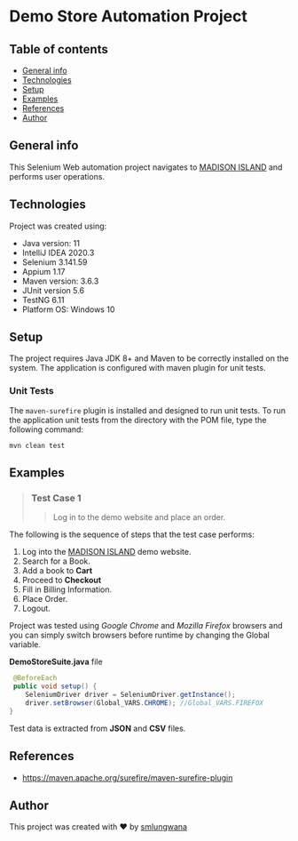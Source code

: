 # Demo Store Automation Project
## Table of contents
* [General info](#general-info)
* [Technologies](#technologies)
* [Setup](#setup)
* [Examples](#examples)
* [References](#references)
* [Author](#author)


## General info
This Selenium Web automation project navigates to [MADISON ISLAND](http://demo-store.seleniumacademy.com/) and performs user operations.

## Technologies
Project was created using:
* Java version: 11
* IntelliJ IDEA 2020.3
* Selenium 3.141.59
* Appium 1.17
* Maven version: 3.6.3
* JUnit version 5.6
* TestNG 6.11
* Platform OS: Windows 10


## Setup
The project requires Java JDK 8+ and Maven to be correctly installed on the system.
The application is configured with maven plugin for unit tests. 

### Unit Tests
The `maven-surefire` plugin is installed and designed to run unit tests.
To run the application unit tests from the directory with the POM file, type the following command:

```shell
mvn clean test
```

## Examples

>### Test Case 1 
>>Log in to the demo website and place an order.


The following is the sequence of steps that the test case performs:
1. Log into the [MADISON ISLAND](http://demo-store.seleniumacademy.com/) demo website.
2. Search for a Book.
3. Add a book to **Cart**
4. Proceed to **Checkout**
5. Fill in Billing Information.
6. Place Order.
7. Logout.

Project was tested using *Google Chrome* and *Mozilla Firefox* browsers and you can simply switch browsers before runtime by changing the Global variable.

**DemoStoreSuite.java** file

```java 
 @BeforeEach
 public void setup() {
    SeleniumDriver driver = SeleniumDriver.getInstance();
    driver.setBrowser(Global_VARS.CHROME); //Global_VARS.FIREFOX 
}
```

Test data is extracted from **JSON** and **CSV** files.

## References
* https://maven.apache.org/surefire/maven-surefire-plugin

## Author
This project was created with ❤ by [smlungwana](https://www.linkedin.com/in/smlungwana/)  